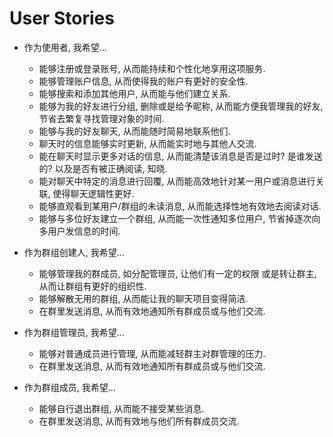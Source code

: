 # User Stories

- 作为使用者, 我希望...
  - 能够注册或登录账号, 从而能持续和个性化地享用这项服务.
  - 能够管理账户信息, 从而使得我的账户有更好的安全性.
  - 能够搜索和添加其他用户, 从而能与他们建立关系.
  - 能够为我的好友进行分组, 删除或是给予昵称, 从而能方便我管理我的好友, 节省去繁复寻找管理对象的时间.
  - 能够与我的好友聊天, 从而能随时简易地联系他们.
  - 聊天时的信息能够实时更新, 从而能实时地与其他人交流.
  - 能在聊天时显示更多对话的信息, 从而能清楚该消息是否是过时? 是谁发送的? 以及是否有被正确阅读, 知晓.
  - 能对聊天中特定的消息进行回覆, 从而能高效地针对某一用户或消息进行关联, 使得聊天逻辑性更好.
  - 能够直观看到某用户/群组的未读消息, 从而能选择性地有效地去阅读对话.
  - 能够与多位好友建立一个群组, 从而能一次性通知多位用户, 节省掉逐次向多用户发信息的时间.

- 作为群组创建人, 我希望...
  - 能够管理我的群成员, 如分配管理员, 让他们有一定的权限 或是转让群主, 从而让群组有更好的组织性.
  - 能够解散无用的群组, 从而能让我的聊天项目变得简洁.
  - 在群里发送消息, 从而有效地通知所有群成员或与他们交流.

- 作为群组管理员, 我希望...
  - 能够对普通成员进行管理, 从而能减轻群主对群管理的压力.
  - 在群里发送消息, 从而有效地通知所有群成员或与他们交流.

- 作为群组成员, 我希望...
  - 能够自行退出群组, 从而能不接受某些消息.
  - 在群里发送消息, 从而有效地与他们所有群成员交流.
